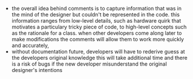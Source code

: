 - the overall idea behind comments is to capture information that was in the mind of the designer but couldn't be represented in the code. this information ranges from low-level details, such as hardware quirk that motivates a particulary tricky piece of code, to high-level concepts such as the rationale for a class. when other developers come along later to make modifications the comments will allow them to work more quickly and accurately,
- without documentation future, developers will have to rederive guess at the developers original knowledge this will take additional time and there is a risk of bugs if the new developer misunderstand the original designer's intentions